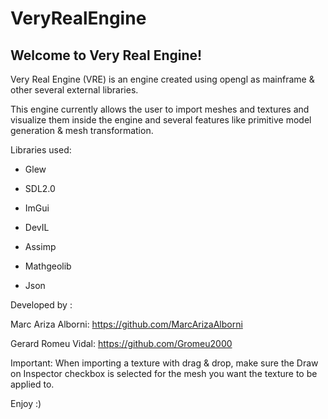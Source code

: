 # VeryRealEngine




 ## Welcome to Very Real Engine!


 Very Real Engine (VRE) is an engine created using opengl as mainframe & other several external libraries.

This engine currently allows the user to import meshes and textures and visualize them inside the engine and several features like primitive model generation & mesh transformation.


Libraries used:

- Glew 

- SDL2.0

- ImGui

- DevIL

- Assimp

- Mathgeolib

- Json



 


 
Developed by : 

Marc Ariza Alborni: https://github.com/MarcArizaAlborni

Gerard Romeu Vidal: https://github.com/Gromeu2000



Important: When importing a texture with drag & drop, make sure the Draw on Inspector checkbox is selected for the mesh you want the texture to be applied to.

Enjoy :)

